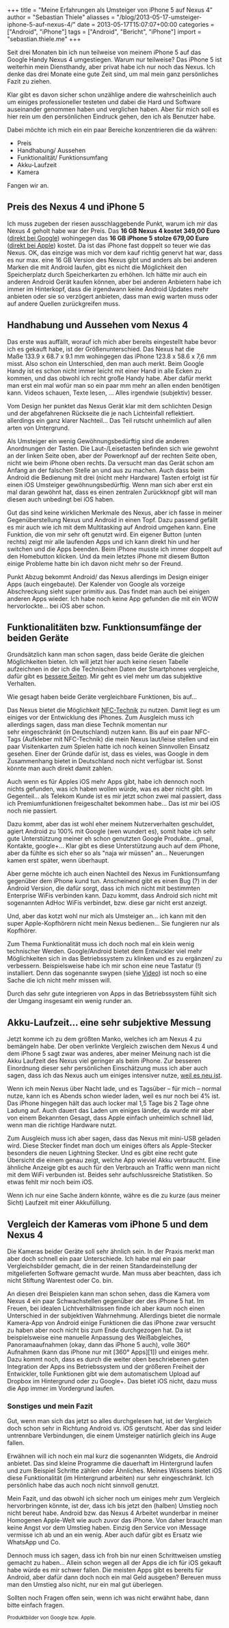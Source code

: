 +++
title = "Meine Erfahrungen als Umsteiger von iPhone 5 auf Nexus 4"
author = "Sebastian Thiele"
aliasses = "/blog/2013-05-17-umsteiger-iphone-5-auf-nexus-4/"
date = 2013-05-17T15:07:07+00:00
categories = ["Android", "iPhone"]
tags = ["Android", "Bericht", "iPhone"]
import = "sebastian.thiele.me"
+++

Seit drei Monaten bin ich nun teilweise von meinem iPhone 5 auf das Google Handy Nexus 4 umgestiegen. Warum nur teilweise? Das iPhone 5 ist weiterhin mein Diensthandy, aber privat habe ich nur noch das Nexus. Ich denke das drei Monate eine gute Zeit sind, um mal mein ganz persönliches Fazit zu ziehen.

Klar gibt es davon sicher schon unzählige andere die wahrscheinlich auch um einiges professioneller testeten und dabei die Hard und Software auseinander genommen haben und verglichen haben. Aber für mich soll es hier rein um den persönlichen Eindruck gehen, den ich als Benutzer habe.

Dabei möchte ich mich ein ein paar Bereiche konzentrieren die da währen:

  * Preis
  * Handhabung/ Aussehen
  * Funktionalität/ Funktionsumfang
  * Akku-Laufzeit
  * Kamera

Fangen wir an.

## Preis des Nexus 4 und iPhone 5

Ich muss zugeben der riesen ausschlaggebende Punkt, warum ich mir das Nexus 4 geholt habe war der Preis. Das **16 GB Nexus 4 kostet 349,00 Euro** (<a title="Nexus 4 bei Google" href="https://play.google.com/store/devices/details?id=nexus_4_16gb" target="_blank">direkt bei Google</a>) wohingegen das **16 GB iPhone 5 stolze 679,00 Euro** (<a title="iPhone 5 bei Apple kaufen" href="http://store.apple.com/de/buy/home/shop_iphone/family/iphone5" target="_blank">direkt bei Apple</a>) kostet. Da ist das iPhone fast doppelt so teuer wie das Nexus. OK, das einzige was mich vor dem kauf richtig genervt hat war, dass es nur max. eine 16 GB Version des Nexus gibt und anders als bei anderen Marken die mit Android laufen, gibt es nicht die Möglichkeit den Speicherplatz durch Speicherkarten zu erhöhen. Ich hätte mir auch ein anderen Android Gerät kaufen können, aber bei anderen Anbietern habe ich immer im Hinterkopf, dass die irgendwann keine Android Updates mehr anbieten oder sie so verzögert anbieten, dass man ewig warten muss oder auf andere Quellen zurückgreifen muss.

## Handhabung und Aussehen vom Nexus 4

Das erste was auffällt, worauf ich mich aber bereits eingestellt habe bevor ich es gekauft habe, ist der Größenunterschied. Das Nexus hat die Maße 133.9 x 68.7 x 9.1 mm wohingegen das iPhone 123.8 x 58.6 x 7,6 mm misst. Also schon ein Unterschied, den man auch merkt. Beim Google Handy ist es schon nicht immer leicht mit einer Hand in alle Ecken zu kommen, und das obwohl ich recht große Handy habe. Aber dafür merkt man erst ein mal wofür man so ein paar mm mehr an allen enden benötigen kann. Videos schauen, Texte lesen, ... Alles irgendwie (subjektiv) besser.

Vom Design her punktet das Nexus Gerät klar mit dem schlichten Design und der abgefahrenen Rückseite die je nach Lichteinfall reflektiert. allerdings ein ganz klarer Nachteil... Das Teil rutscht unheimlich auf allen arten von Untergrund.

Als Umsteiger ein wenig Gewöhnungsbedürftig sind die anderen Anordnungen der Tasten. Die Laut-/Leisetasten befinden sich wie gewohnt an der linken Seite oben, aber der Powerknopf auf der rechten Seite oben, nicht wie beim iPhone oben rechts. Da versucht man das Gerät schon am Anfang an der falschen Stelle an und aus zu machen. Auch dass beim Android die Bedienung mit drei (nicht mehr Hardware) Tasten erfolgt ist für einen iOS Umsteiger gewöhnungsbedürftig. Wenn man sich aber erst ein mal daran gewöhnt hat, dass es einen zentralen Zurückknopf gibt will man diesen auch unbedingt bei iOS haben.

Gut das sind keine wirklichen Merkmale des Nexus, aber ich fasse in meiner Gegenüberstellung Nexus und Android in einen Topf. Dazu passend gefällt es mir auch wie ich mit dem Multitasking auf Android umgehen kann. Eine Funktion, die von mir sehr oft genutzt wird. Ein eigener Button (unten rechts) zeigt mir alle laufenden Apps und ich kann direkt hin und her switchen und die Apps beenden. Beim iPhone musste ich immer doppelt auf den Homebutton klicken. Und da mein letztes iPhone mit diesem Button einige Probleme hatte bin ich davon nicht mehr so der Freund.

Punkt Abzug bekommt Android/ das Nexus allerdings im Design einiger Apps (auch eingebaute). Der Kalender von Google als vorzeige Abschreckung sieht super primitiv aus. Das findet man auch bei einigen anderen Apps wieder. Ich habe noch keine App gefunden die mit ein WOW hervorlockte... bei iOS aber schon.

## Funktionalitäten bzw. Funktionsumfänge der beiden Geräte

Grundsätzlich kann man schon sagen, dass beide Geräte die gleichen Möglichkeiten bieten. Ich will jetzt hier auch keine riesen Tabelle aufzeichnen in der ich die Technischen Daten der Smartphones vergleiche, dafür gibt es <a title="Vergleich iPhone 5 und Nexus 4" href="http://www.compare-cellphones.org/LG-Nexus-4-vs-Apple-iPhone-5" target="_blank">bessere Seiten</a>. Mir geht es viel mehr um das subjektive Verhalten.

Wie gesagt haben beide Geräte vergleichbare Funktionen, bis auf...

Das Nexus bietet die Möglichkeit <a title="Wikipedia NFC - Near Field Communication" href="http://de.wikipedia.org/wiki/Near_Field_Communication" target="_blank">NFC-Technik</a> zu nutzen. Damit liegt es um einiges vor der Entwicklung des iPhones. Zum Ausgleich muss ich allerdings sagen, dass man diese Technik momentan nur sehr eingeschränkt (in Deutschland) nutzen kann. Bis auf ein paar NFC-Tags (Aufkleber mit NFC-Technik) die mein Nexus laut/leise stellen und ein paar Visitenkarten zum Spielen hatte ich noch keinen Sinnvollen Einsatz gesehen. Einer der Gründe dafür ist, dass es vieles, was Google in dem Zusammenhang bietet in Deutschland noch nicht verfügbar ist. Sonst könnte man auch direkt damit zahlen.

Auch wenn es für Apples iOS mehr Apps gibt, habe ich dennoch noch nichts gefunden, was ich haben wollen würde, was es aber nicht gibt. Im Gegenteil... als Telekom Kunde ist es mir jetzt schon zwei mal passiert, dass ich Premiumfunktionen freigeschaltet bekommen habe... Das ist mir bei iOS noch nie passiert.

Dazu kommt, aber das ist wohl eher meinem Nutzerverhalten geschuldet, agiert Android zu 100% mit Google (wen wundert es), somit habe ich sehr gute Unterstützung meiner eh schon genutzten Google Produkte... gmail, Kontakte, google+... Klar gibt es diese Unterstützung auch auf dem iPhone, aber da fühlte es sich eher so als "naja wir müssen" an... Neuerungen kamen erst später, wenn überhaupt.

Aber gerne möchte ich auch einen Nachteil des Nexus im Funktionsumfang gegenüber dem iPhone kund tun. Anscheinend gibt es einen Bug (?) in der Android Version, die dafür sorgt, dass ich mich nicht mit bestimmten Enterprise WiFis verbinden kann. Dazu kommt, dass Android sich nicht mit sogenannten AdHoc WiFis verbindet, bzw. diese gar nicht erst anzeigt.

Und, aber das kotzt wohl nur mich als Umsteiger an... ich kann mit den super Apple-Kopfhörern nicht mein Nexus bedienen... Sie fungieren nur als Kopfhörer.

Zum Thema Funktionalität muss ich doch noch mal ein klein wenig technischer Werden. Google/Android bietet dem Entwickler viel mehr Möglichkeiten sich in das Betriebssystem zu klinken und es zu ergänzen/ zu verbessern. Beispielsweise habe ich mir schon eine neue Tastatur (!) installiert. Denn das sogenannte swypen (siehe <a href="http://www.youtube.com/watch?v=mRUoWUhcRlE" target="_blank">Video</a>) ist noch so eine Sache die ich nicht mehr missen will.

Durch das sehr gute integrieren von Apps in das Betriebssystem fühlt sich der Umgang insgesamt ein wenig runder an.

## Akku-Laufzeit... eine sehr subjektive Messung

Jetzt komme ich zu dem größten Manko, welches ich am Nexus 4 zu bemängeln habe. Der oben verlinkte Vergleich zwischen dem Nexus 4 und dem iPhone 5 sagt zwar was anderes, aber meiner Meinung nach ist die Akku Laufzeit des Nexus viel geringer als beim iPhone. Zur besseren Einordnung dieser sehr persönlichen Einschätzung muss ich aber auch sagen, dass ich das Nexus auch um einiges intensiver nutze, <a title="New is always better" href="http://www.youtube.com/watch?v=x7_KFazcb3w" target="_blank">weil es neu ist</a>.

Wenn ich mein Nexus über Nacht lade, und es Tagsüber &#8211; für mich &#8211; normal nutze, kann ich es Abends schon wieder laden, weil es nur noch bei 4% ist. Das iPhone hingegen hält das auch locker mal 1,5 Tage bis 2 Tage ohne Ladung auf. Auch dauert das Laden um einiges länder, da wurde mir aber von einem Bekannten Gesagt, dass Apple einfach unheimlich schnell läd, wenn man die richtige Hardware nutzt.

Zum Ausgleich muss ich aber sagen, dass das Nexus mit mini-USB geladen wird. Diese Stecker findet man doch um einiges öfters als Apple-Stecker besonders die neuen Lightning Stecker. Und es gibt eine recht gute Übersicht die einem genau zeigt, welche App wieviel Akku verbraucht. Eine ähnliche Anzeige gibt es auch für den Verbrauch an Traffic wenn man nicht mit dem WiFi verbunden ist. Beides sehr aufschlussreiche Statistiken. So etwas fehlt mir noch beim iOS.

Wenn ich nur eine Sache ändern könnte, währe es die zu kurze (aus meiner Sicht) Laufzeit mit einer Akkufüllung.

## Vergleich der Kameras vom iPhone 5 und dem Nexus 4

Die Kameras beider Geräte soll sehr ähnlich sein. In der Praxis merkt man aber doch schnell ein paar Unterschiede. Ich habe mal ein paar Vergleichsbilder gemacht, die in der reinen Standardeinstellung der mitgelieferten Software gemacht wurde. Man muss aber beachten, dass ich nicht Stiftung Warentest oder Co. bin.

An diesen drei Beispielen kann man schon sehen, dass die Kamera vom Nexus 4 ein paar Schwachstellen gegenüber der des iPhone 5 hat. Im Freuen, bei idealen Lichtverhältnissen finde ich aber kaum noch einen Unterschied in der subjektiven Wahrnehmung. Allerdings bietet die normale Kamera-App von Android einige Funktionen die das iPhone zwar versucht zu haben aber noch nicht bis zum Ende durchgezogen hat. Da ist beispielsweise eine manuelle Anpassung des Weißabgleiches, Panoramaaufnahmen (okay, dann das iPhone 5 auch), volle 360° Aufnahmen (kann das iPhone nur mit [360° Apps][1]) und einiges mehr. Dazu kommt noch, dass es durch die weiter oben beschriebenen guten Integration der Apps ins Betriebssystem und der größeren Freiheit der Entwickler, tolle Funktionen gibt wie dem automatischem Upload auf Dropbox im Hintergrund oder zu Google+. Das bietet iOS nicht, dazu muss die App immer im Vordergrund laufen.

### Sonstiges und mein Fazit

Gut, wenn man sich das jetzt so alles durchgelesen hat, ist der Vergleich doch schon sehr in Richtung Android vs. iOS gerutscht. Aber das sind leider untrennbare Verbindungen, die einem Umsteiger natürlich gleich ins Auge fallen.

Erwähnen will ich noch ein mal kurz die sogenannten Widgets, die Android anbietet. Das sind kleine Programme die dauerhaft im Hintergrund laufen und zum Beispiel Schritte zählen oder Ähnliches. Meines Wissens bietet iOS diese Funktionalität (im Hintergrund arbeiten) nur sehr eingeschränkt. Ich persönlich habe das auch noch nicht sinnvoll genutzt.

Mein Fazit, und das obwohl ich sicher noch um einiges mehr zum Vergleich hervorbringen könnte, ist der, dass ich bis jetzt den (halben) Umstieg noch nicht bereut habe. Android bzw. das Nexus 4 Arbeitet wunderbar in meiner Homogenen Apple-Welt wie auch zuvor das iPhone. Von daher braucht man keine Angst vor dem Umstieg haben. Einzig den Service von iMessage vermisse ich ab und an ein wenig. Aber auch dafür gibt es Ersatz wie WhatsApp und Co.

Dennoch muss ich sagen, dass ich froh bin nur einen Schrittweisen umstieg gemacht zu haben... Allein schon wegen all der Apps die ich für iOS gekauft habe würde es mir schwer fallen. Die meisten Apps gibt es bereits für Android, aber dafür dann doch noch ein mal Geld ausgeben? Bereuen muss man den Umstieg also nicht, nur ein mal gut überlegen.

Sollten noch Fragen offen sein, wenn ich was nicht erwähnt habe, dann bitte einfach fragen.

<small>Produktbilder von Google bzw. Apple.</small>